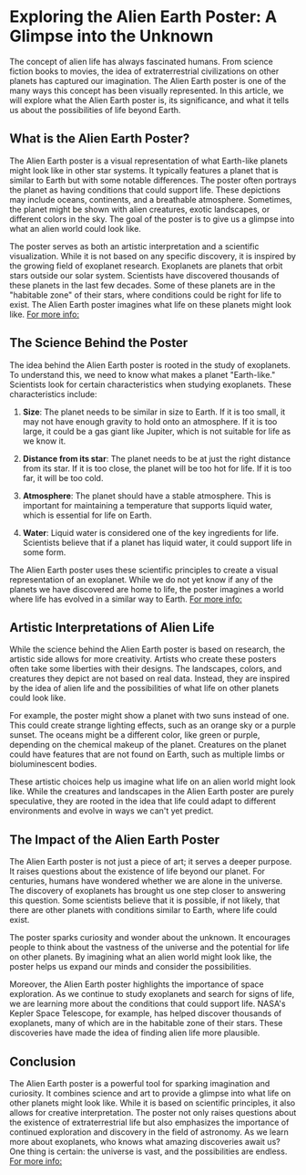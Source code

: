 # Exploring the Alien Earth Poster: A Glimpse into the Unknown

The concept of alien life has always fascinated humans. From science fiction books to movies, the idea of extraterrestrial civilizations on other planets has captured our imagination. The Alien Earth poster is one of the many ways this concept has been visually represented. In this article, we will explore what the Alien Earth poster is, its significance, and what it tells us about the possibilities of life beyond Earth.

## What is the Alien Earth Poster?

The Alien Earth poster is a visual representation of what Earth-like planets might look like in other star systems. It typically features a planet that is similar to Earth but with some notable differences. The poster often portrays the planet as having conditions that could support life. These depictions may include oceans, continents, and a breathable atmosphere. Sometimes, the planet might be shown with alien creatures, exotic landscapes, or different colors in the sky. The goal of the poster is to give us a glimpse into what an alien world could look like.

The poster serves as both an artistic interpretation and a scientific visualization. While it is not based on any specific discovery, it is inspired by the growing field of exoplanet research. Exoplanets are planets that orbit stars outside our solar system. Scientists have discovered thousands of these planets in the last few decades. Some of these planets are in the "habitable zone" of their stars, where conditions could be right for life to exist. The Alien Earth poster imagines what life on these planets might look like.
 [For more info:](https://algocrafted.com/exploring-the-alien-earth-poster)

## The Science Behind the Poster

The idea behind the Alien Earth poster is rooted in the study of exoplanets. To understand this, we need to know what makes a planet "Earth-like." Scientists look for certain characteristics when studying exoplanets. These characteristics include:

1. **Size**: The planet needs to be similar in size to Earth. If it is too small, it may not have enough gravity to hold onto an atmosphere. If it is too large, it could be a gas giant like Jupiter, which is not suitable for life as we know it.
   
2. **Distance from its star**: The planet needs to be at just the right distance from its star. If it is too close, the planet will be too hot for life. If it is too far, it will be too cold.

3. **Atmosphere**: The planet should have a stable atmosphere. This is important for maintaining a temperature that supports liquid water, which is essential for life on Earth.

4. **Water**: Liquid water is considered one of the key ingredients for life. Scientists believe that if a planet has liquid water, it could support life in some form.

The Alien Earth poster uses these scientific principles to create a visual representation of an exoplanet. While we do not yet know if any of the planets we have discovered are home to life, the poster imagines a world where life has evolved in a similar way to Earth.
 [For more info:](https://algocrafted.com/exploring-the-alien-earth-poster)

## Artistic Interpretations of Alien Life

While the science behind the Alien Earth poster is based on research, the artistic side allows for more creativity. Artists who create these posters often take some liberties with their designs. The landscapes, colors, and creatures they depict are not based on real data. Instead, they are inspired by the idea of alien life and the possibilities of what life on other planets could look like.

For example, the poster might show a planet with two suns instead of one. This could create strange lighting effects, such as an orange sky or a purple sunset. The oceans might be a different color, like green or purple, depending on the chemical makeup of the planet. Creatures on the planet could have features that are not found on Earth, such as multiple limbs or bioluminescent bodies.

These artistic choices help us imagine what life on an alien world might look like. While the creatures and landscapes in the Alien Earth poster are purely speculative, they are rooted in the idea that life could adapt to different environments and evolve in ways we can't yet predict.

## The Impact of the Alien Earth Poster

The Alien Earth poster is not just a piece of art; it serves a deeper purpose. It raises questions about the existence of life beyond our planet. For centuries, humans have wondered whether we are alone in the universe. The discovery of exoplanets has brought us one step closer to answering this question. Some scientists believe that it is possible, if not likely, that there are other planets with conditions similar to Earth, where life could exist.

The poster sparks curiosity and wonder about the unknown. It encourages people to think about the vastness of the universe and the potential for life on other planets. By imagining what an alien world might look like, the poster helps us expand our minds and consider the possibilities.

Moreover, the Alien Earth poster highlights the importance of space exploration. As we continue to study exoplanets and search for signs of life, we are learning more about the conditions that could support life. NASA's Kepler Space Telescope, for example, has helped discover thousands of exoplanets, many of which are in the habitable zone of their stars. These discoveries have made the idea of finding alien life more plausible.

## Conclusion

The Alien Earth poster is a powerful tool for sparking imagination and curiosity. It combines science and art to provide a glimpse into what life on other planets might look like. While it is based on scientific principles, it also allows for creative interpretation. The poster not only raises questions about the existence of extraterrestrial life but also emphasizes the importance of continued exploration and discovery in the field of astronomy. As we learn more about exoplanets, who knows what amazing discoveries await us? One thing is certain: the universe is vast, and the possibilities are endless.
 [For more info:](https://algocrafted.com/exploring-the-alien-earth-poster)

